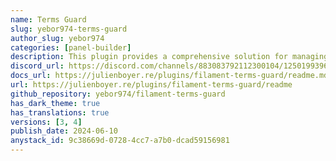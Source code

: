 ```yaml
---
name: Terms Guard
slug: yebor974-terms-guard
author_slug: yebor974
categories: [panel-builder]
description: This plugin provides a comprehensive solution for managing the terms of used / services on your panels.
discord_url: https://discord.com/channels/883083792112300104/1250199396809703438
docs_url: https://julienboyer.re/plugins/filament-terms-guard/readme.md
url: https://julienboyer.re/plugins/filament-terms-guard/readme
github_repository: yebor974/filament-terms-guard
has_dark_theme: true
has_translations: true
versions: [3, 4]
publish_date: 2024-06-10
anystack_id: 9c38669d-0728-4cc7-a7b0-dcad59156981
---
```

